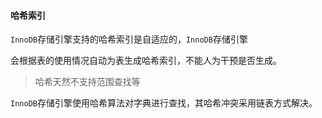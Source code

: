 #### 哈希索引

`InnoDB`存储引擎支持的哈希索引是自适应的，`InnoDB`存储引擎

会根据表的使用情况自动为表生成哈希索引，不能人为干预是否生成。

> 哈希天然不支持范围查找等

`InnoDB`存储引擎使用哈希算法对字典进行查找，其哈希冲突采用链表方式解决。